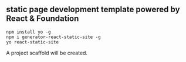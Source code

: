 ## static page development template powered by React & Foundation

```
npm install yo -g
npm i generator-react-static-site -g
yo react-static-site
```
A project scaffold will be created. 
